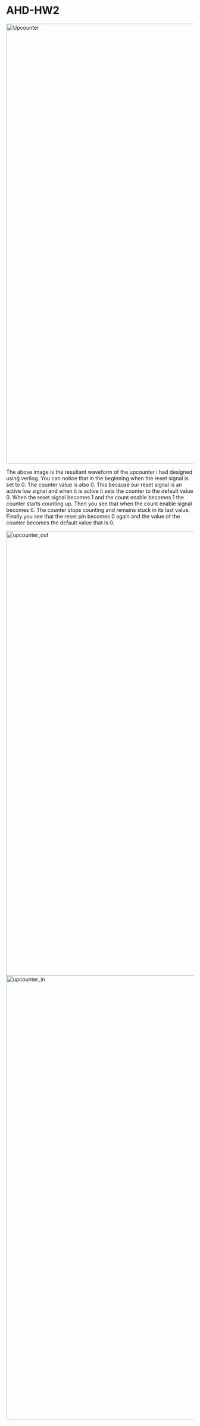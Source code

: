 # AHD-HW2
<img width="1181" alt="Upcounter" src="https://github.com/Jboyrox/AHD-HW2/assets/45749588/617e18b0-07b0-4b16-bf36-8ee69640054d">

The above image is the resultant waveform of the upcounter i had designed using verilog.
You can notice that in the beginning when the reset signal is set to 0. The counter value is also 0. This because our reset signal is an active low signal and when it is active it sets the counter to the default value 0. When the reset signal becomes 1 and the count enable becomes 1 the counter starts counting up. Then you see that when the count enable signal becomes 0. The counter stops counting and remains stuck in its last value. Finally you see that the reset pin becomes 0 again and the value of the counter becomes the default value that is 0.

<img width="1193" alt="upcounter_out" src="https://github.com/Jboyrox/AHD-HW2/assets/45749588/5059a723-3745-4ad7-96da-76684cf6e537">

<img width="1194" alt="upcounter_in" src="https://github.com/Jboyrox/AHD-HW2/assets/45749588/18a8a5a4-a230-4393-a0f6-e0e8bb16a915">

